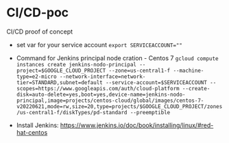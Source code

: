 # CI/CD-poc
CI/CD proof of concept

- set var for your service account 
 	`export SERVICEACCOUNT=""`
- Command for Jenkins principal node cration - Centos 7
	`gcloud compute instances create jenkins-nodo-principal --project=$GOOGLE_CLOUD_PROJECT --zone=us-central1-f --machine-type=e2-micro --network-interface=network-tier=STANDARD,subnet=default --service-account=$SERVICEACCOUNT --scopes=https://www.googleapis.com/auth/cloud-platform --create-disk=auto-delete=yes,boot=yes,device-name=jenkins-nodo-principal,image=projects/centos-cloud/global/images/centos-7-v20220621,mode=rw,size=20,type=projects/$GOOGLE_CLOUD_PROJECT/zones/us-central1-f/diskTypes/pd-standard --preemptible`

- Install Jenkins: https://www.jenkins.io/doc/book/installing/linux/#red-hat-centos
